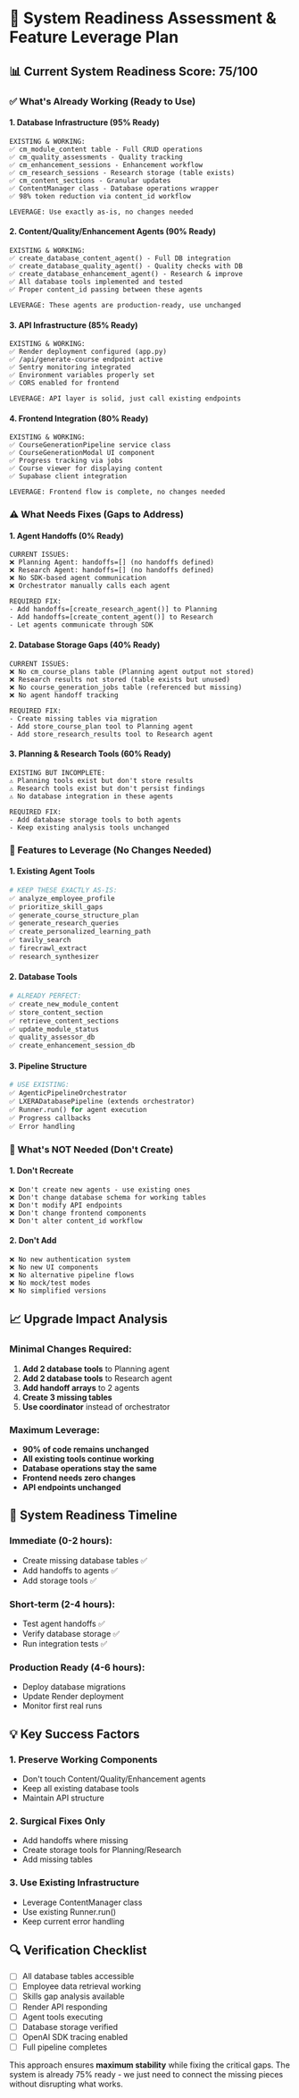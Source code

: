 # 🎯 System Readiness Assessment & Feature Leverage Plan

## 📊 Current System Readiness Score: 75/100

### ✅ What's Already Working (Ready to Use)

#### 1. **Database Infrastructure (95% Ready)**
```
EXISTING & WORKING:
✅ cm_module_content table - Full CRUD operations
✅ cm_quality_assessments - Quality tracking
✅ cm_enhancement_sessions - Enhancement workflow  
✅ cm_research_sessions - Research storage (table exists)
✅ cm_content_sections - Granular updates
✅ ContentManager class - Database operations wrapper
✅ 98% token reduction via content_id workflow

LEVERAGE: Use exactly as-is, no changes needed
```

#### 2. **Content/Quality/Enhancement Agents (90% Ready)**
```
EXISTING & WORKING:
✅ create_database_content_agent() - Full DB integration
✅ create_database_quality_agent() - Quality checks with DB
✅ create_database_enhancement_agent() - Research & improve
✅ All database tools implemented and tested
✅ Proper content_id passing between these agents

LEVERAGE: These agents are production-ready, use unchanged
```

#### 3. **API Infrastructure (85% Ready)**
```
EXISTING & WORKING:
✅ Render deployment configured (app.py)
✅ /api/generate-course endpoint active
✅ Sentry monitoring integrated
✅ Environment variables properly set
✅ CORS enabled for frontend

LEVERAGE: API layer is solid, just call existing endpoints
```

#### 4. **Frontend Integration (80% Ready)**
```
EXISTING & WORKING:
✅ CourseGenerationPipeline service class
✅ CourseGenerationModal UI component
✅ Progress tracking via jobs
✅ Course viewer for displaying content
✅ Supabase client integration

LEVERAGE: Frontend flow is complete, no changes needed
```

### ⚠️ What Needs Fixes (Gaps to Address)

#### 1. **Agent Handoffs (0% Ready)**
```
CURRENT ISSUES:
❌ Planning Agent: handoffs=[] (no handoffs defined)
❌ Research Agent: handoffs=[] (no handoffs defined)
❌ No SDK-based agent communication
❌ Orchestrator manually calls each agent

REQUIRED FIX:
- Add handoffs=[create_research_agent()] to Planning
- Add handoffs=[create_content_agent()] to Research
- Let agents communicate through SDK
```

#### 2. **Database Storage Gaps (40% Ready)**
```
CURRENT ISSUES:
❌ No cm_course_plans table (Planning agent output not stored)
❌ Research results not stored (table exists but unused)
❌ No course_generation_jobs table (referenced but missing)
❌ No agent handoff tracking

REQUIRED FIX:
- Create missing tables via migration
- Add store_course_plan tool to Planning agent
- Add store_research_results tool to Research agent
```

#### 3. **Planning & Research Tools (60% Ready)**
```
EXISTING BUT INCOMPLETE:
⚠️ Planning tools exist but don't store results
⚠️ Research tools exist but don't persist findings
⚠️ No database integration in these agents

REQUIRED FIX:
- Add database storage tools to both agents
- Keep existing analysis tools unchanged
```

### 🔧 Features to Leverage (No Changes Needed)

#### 1. **Existing Agent Tools**
```python
# KEEP THESE EXACTLY AS-IS:
✅ analyze_employee_profile
✅ prioritize_skill_gaps  
✅ generate_course_structure_plan
✅ generate_research_queries
✅ create_personalized_learning_path
✅ tavily_search
✅ firecrawl_extract
✅ research_synthesizer
```

#### 2. **Database Tools**
```python
# ALREADY PERFECT:
✅ create_new_module_content
✅ store_content_section
✅ retrieve_content_sections
✅ update_module_status
✅ quality_assessor_db
✅ create_enhancement_session_db
```

#### 3. **Pipeline Structure**
```python
# USE EXISTING:
✅ AgenticPipelineOrchestrator
✅ LXERADatabasePipeline (extends orchestrator)
✅ Runner.run() for agent execution
✅ Progress callbacks
✅ Error handling
```

### 🚫 What's NOT Needed (Don't Create)

#### 1. **Don't Recreate**
```
❌ Don't create new agents - use existing ones
❌ Don't change database schema for working tables
❌ Don't modify API endpoints
❌ Don't change frontend components
❌ Don't alter content_id workflow
```

#### 2. **Don't Add**
```
❌ No new authentication system
❌ No new UI components  
❌ No alternative pipeline flows
❌ No mock/test modes
❌ No simplified versions
```

## 📈 Upgrade Impact Analysis

### Minimal Changes Required:
1. **Add 2 database tools** to Planning agent
2. **Add 2 database tools** to Research agent  
3. **Add handoff arrays** to 2 agents
4. **Create 3 missing tables**
5. **Use coordinator** instead of orchestrator

### Maximum Leverage:
- **90% of code remains unchanged**
- **All existing tools continue working**
- **Database operations stay the same**
- **Frontend needs zero changes**
- **API endpoints unchanged**

## 🎯 System Readiness Timeline

### Immediate (0-2 hours):
- Create missing database tables ✅
- Add handoffs to agents ✅
- Add storage tools ✅

### Short-term (2-4 hours):
- Test agent handoffs ✅
- Verify database storage ✅
- Run integration tests ✅

### Production Ready (4-6 hours):
- Deploy database migrations
- Update Render deployment
- Monitor first real runs

## 💡 Key Success Factors

### 1. **Preserve Working Components**
- Don't touch Content/Quality/Enhancement agents
- Keep all existing database tools
- Maintain API structure

### 2. **Surgical Fixes Only**
- Add handoffs where missing
- Create storage tools for Planning/Research
- Add missing tables

### 3. **Use Existing Infrastructure**
- Leverage ContentManager class
- Use existing Runner.run()
- Keep current error handling

## 🔍 Verification Checklist

- [ ] All database tables accessible
- [ ] Employee data retrieval working
- [ ] Skills gap analysis available
- [ ] Render API responding
- [ ] Agent tools executing
- [ ] Database storage verified
- [ ] OpenAI SDK tracing enabled
- [ ] Full pipeline completes

This approach ensures **maximum stability** while fixing the critical gaps. The system is already 75% ready - we just need to connect the missing pieces without disrupting what works.